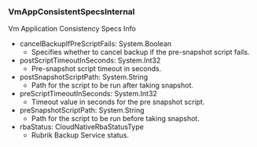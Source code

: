 ### VmAppConsistentSpecsInternal
Vm Application Consistency Specs Info

- cancelBackupIfPreScriptFails: System.Boolean
  - Specifies whether to cancel backup if the pre-snapshot script fails.
- postScriptTimeoutInSeconds: System.Int32
  - Pre-snapshot script timeout in seconds.
- postSnapshotScriptPath: System.String
  - Path for the script to be run after taking snapshot.
- preScriptTimeoutInSeconds: System.Int32
  - Timeout value in seconds for the pre snapshot script.
- preSnapshotScriptPath: System.String
  - Path for the script to be run before taking snapshot.
- rbaStatus: CloudNativeRbaStatusType
  - Rubrik Backup Service status.
